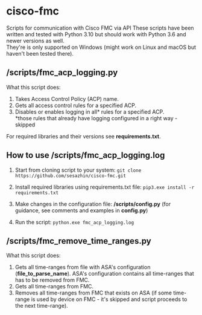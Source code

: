 # cisco-fmc
Scripts for communication with Cisco FMC via API
These scripts have been written and tested with Python 3.10 but should work with Python 3.6 and newer versions as well.<br>
They're is only supported on Windows (might work on Linux and macOS but haven't been tested there).

## /scripts/fmc_acp_logging.py
What this script does:
1. Takes Access Control Policy (ACP) name.
2. Gets all access control rules for a specified ACP.
3. Disables or enables logging in all* rules for a specified ACP.<br>
\*those rules that already have logging configured in a right way - skipped

For required libraries and their versions see **requirements.txt**.

## How to use /scripts/fmc_acp_logging.log
1. Start from cloning script to your system:
`git clone https://github.com/sesazhin/cisco-fmc.git`

2. Install required libraries using requirements.txt file:
`pip3.exe install -r requirements.txt`

3. Make changes in the configuration file: **/scripts/config.py** (for guidance, see comments and examples in **config.py**)

4. Run the script: 
`python.exe fmc_acp_logging.log`

## /scripts/fmc_remove_time_ranges.py
What this script does:
1. Gets all time-ranges from file with ASA's configuration (**file_to_parse_name**). ASA's configuration contains all time-ranges that has to be removed from FMC.
2. Gets all time-ranges from FMC.
3. Removes all time-ranges from FMC that exists on ASA (if some time-range is used by device on FMC - it's skipped and script proceeds to the next time-range).
